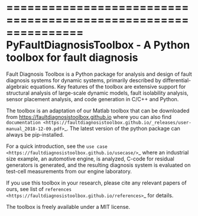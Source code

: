 ===============================================================
PyFaultDiagnosisToolbox - A Python toolbox for fault diagnosis
===============================================================
Fault Diagnosis Toolbox is a Python package for analysis and design of fault diagnosis systems for dynamic systems, 
primarily described by differential-algebraic equations. Key features of the toolbox are extensive support for 
structural analysis of large-scale dynamic models, fault isolability analysis, sensor placement analysis, 
and code generation in C/C++ and Python.

The toolbox is an adaptation of our Matlab toolbox that can be downloaded from https://faultdiagnosistoolbox.github.io where you 
can also find `documentation <https://faultdiagnosistoolbox.github.io/_releases/user-manual_2018-12-09.pdf>`_. The latest version of the python package can always be pip-installed.

For a quick introduction, see the `use case <https://faultdiagnosistoolbox.github.io/usecase/>`_ where an industrial 
size example, an automotive engine, is analyzed, C-code for residual generators is generated, and the resulting 
diagnosis system is evaluated on test-cell measurements from our engine laboratory.

If you use this toolbox in your research, please cite any relevant papers of ours, see list of 
`references <https://faultdiagnosistoolbox.github.io/references>`_ for details.

The toolbox is freely available under a MIT license. 


